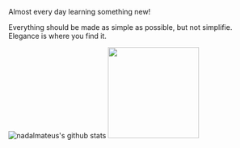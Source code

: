 Almost every day learning something new!

Everything should be made as simple as possible, but not simplifie. Elegance is where you find it.

![nadalmateus's github stats](https://github-readme-stats.vercel.app/api?username=nadalmateus&show_icons=true&hide_border=true)
<img height="180em" src="https://github-readme-stats.vercel.app/api/top-langs/?username=nadalmateus&layout=compact&langs_count=8&hide_border=true"/>
